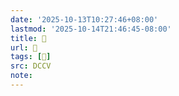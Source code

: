 ```yaml
---
date: '2025-10-13T10:27:46+08:00'
lastmod: '2025-10-14T21:46:45-08:00'
title: 􄂥
url: 􄂥
tags: [𠱡]
src: DCCV
note:
---
```

